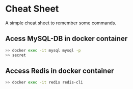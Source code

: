 # Cheat Sheet
A simple cheat sheet to remember some commands.

## Acess MySQL-DB in docker container

```bash
>> docker exec -it mysql mysql -p
>> secret
```

## Access Redis in docker container

```bash
>> docker exec -it redis redis-cli
```
